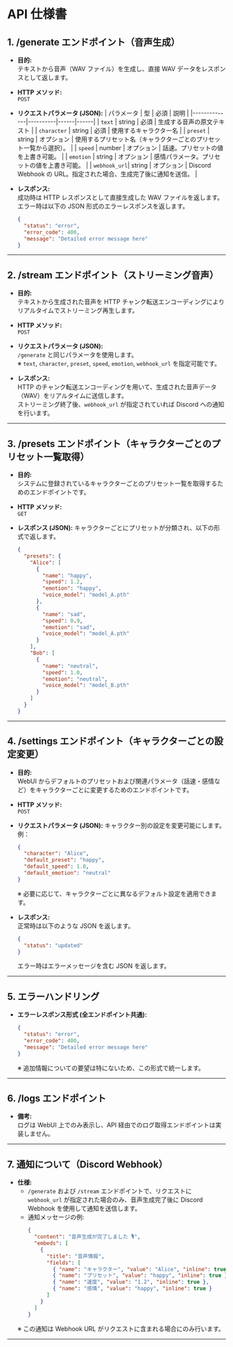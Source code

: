 # **API 仕様書**

## **1. /generate エンドポイント（音声生成）**

- **目的:**  
  テキストから音声（WAV ファイル）を生成し、直接 WAV データをレスポンスとして返します。

- **HTTP メソッド:**  
  `POST`

- **リクエストパラメータ (JSON):**
  | パラメータ    | 型       | 必須 | 説明 |
  |--------------|----------|------|------|
  | `text`       | string   | 必須 | 生成する音声の原文テキスト |
  | `character`  | string   | 必須 | 使用するキャラクター名 |
  | `preset`     | string   | オプション | 使用するプリセット名（キャラクターごとのプリセット一覧から選択）。 |
  | `speed`      | number   | オプション | 話速。プリセットの値を上書き可能。 |
  | `emotion`    | string   | オプション | 感情パラメータ。プリセットの値を上書き可能。 |
  | `webhook_url`| string   | オプション | Discord Webhook の URL。指定された場合、生成完了後に通知を送信。 |

- **レスポンス:**  
  成功時は HTTP レスポンスとして直接生成した WAV ファイルを返します。  
  エラー時は以下の JSON 形式のエラーレスポンスを返します。
  ```json
  {
    "status": "error",
    "error_code": 400,
    "message": "Detailed error message here"
  }
  ```

---

## **2. /stream エンドポイント（ストリーミング音声）**

- **目的:**  
  テキストから生成された音声を HTTP チャンク転送エンコーディングによりリアルタイムでストリーミング再生します。

- **HTTP メソッド:**  
  `POST`

- **リクエストパラメータ (JSON):**  
  `/generate` と同じパラメータを使用します。  
  ※ `text`, `character`, `preset`, `speed`, `emotion`, `webhook_url` を指定可能です。

- **レスポンス:**  
  HTTP のチャンク転送エンコーディングを用いて、生成された音声データ（WAV）をリアルタイムに送信します。  
  ストリーミング終了後、`webhook_url` が指定されていれば Discord への通知を行います。

---

## **3. /presets エンドポイント（キャラクターごとのプリセット一覧取得）**

- **目的:**  
  システムに登録されているキャラクターごとのプリセット一覧を取得するためのエンドポイントです。

- **HTTP メソッド:**  
  `GET`

- **レスポンス (JSON):**
  キャラクターごとにプリセットが分類され、以下の形式で返します。
  ```json
  {
    "presets": {
      "Alice": [
        {
          "name": "happy",
          "speed": 1.2,
          "emotion": "happy",
          "voice_model": "model_A.pth"
        },
        {
          "name": "sad",
          "speed": 0.9,
          "emotion": "sad",
          "voice_model": "model_A.pth"
        }
      ],
      "Bob": [
        {
          "name": "neutral",
          "speed": 1.0,
          "emotion": "neutral",
          "voice_model": "model_B.pth"
        }
      ]
    }
  }
  ```

---

## **4. /settings エンドポイント（キャラクターごとの設定変更）**

- **目的:**  
  WebUI からデフォルトのプリセットおよび関連パラメータ（話速・感情など）をキャラクターごとに変更するためのエンドポイントです。

- **HTTP メソッド:**  
  `POST`

- **リクエストパラメータ (JSON):**
  キャラクター別の設定を変更可能にします。例：
  ```json
  {
    "character": "Alice",
    "default_preset": "happy",
    "default_speed": 1.0,
    "default_emotion": "neutral"
  }
  ```
  ※ 必要に応じて、キャラクターごとに異なるデフォルト設定を適用できます。

- **レスポンス:**  
  正常時は以下のような JSON を返します。
  ```json
  {
    "status": "updated"
  }
  ```
  エラー時はエラーメッセージを含む JSON を返します。

---

## **5. エラーハンドリング**

- **エラーレスポンス形式 (全エンドポイント共通):**
  ```json
  {
    "status": "error",
    "error_code": 400,
    "message": "Detailed error message here"
  }
  ```
  ※ 追加情報についての要望は特にないため、この形式で統一します。

---

## **6. /logs エンドポイント**

- **備考:**  
  ログは WebUI 上でのみ表示し、API 経由でのログ取得エンドポイントは実装しません。

---

## **7. 通知について（Discord Webhook）**

- **仕様:**  
  - `/generate` および `/stream` エンドポイントで、リクエストに `webhook_url` が指定された場合のみ、音声生成完了後に Discord Webhook を使用して通知を送信します。
  - 通知メッセージの例:
    ```json
    {
      "content": "音声生成が完了しました 🎙️",
      "embeds": [
        {
          "title": "音声情報",
          "fields": [
            { "name": "キャラクター", "value": "Alice", "inline": true },
            { "name": "プリセット", "value": "happy", "inline": true },
            { "name": "速度", "value": "1.2", "inline": true },
            { "name": "感情", "value": "happy", "inline": true }
          ]
        }
      ]
    }
    ```
  ※ この通知は Webhook URL がリクエストに含まれる場合にのみ行います。

---
